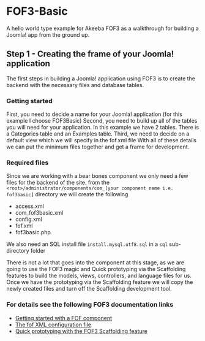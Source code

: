 # FOF3-Basic
A hello world type example for Akeeba FOF3  as a walkthrough for building a Joomla! app from the ground up.
## Step 1 - Creating the frame of your Joomla! application
The first steps in building a Joomla! application using FOF3 is to create the backend with the necessary files and database tables.
### Getting started
First, you need to decide a name for your Joomla! application (for this example I choose FOF3Basic)
Second, you need to build up all of the tables you will need for your application.
	In this example we have 2 tables. There is a Categories table and an Examples table.
Third, we need to decide on a default view which we will specify in the fof.xml file
With all of these details we can put the minimum files together and get a frame for development.
### Required files
Since we are working with a bear bones component we only need a few files for the backend of the site.
from the `<root>/administrator/components/com_[your component name i.e. fof3basic]` directory we will create the following
-  access.xml
-  com_fof3basic.xml
-  config.xml
-  fof.xml
-  fof3basic.php
  
We also need an SQL install file `install.mysql.utf8.sql` in a `sql` sub-directory folder

There is not a lot that goes into the component at this stage, as we are going to use the FOF3 magic and Quick prototyping via the Scaffolding features to build the models, views, controllers, and language files for us. Once we have the prototyping via the Scaffolding feature we will copy the newly created files and turn off the Scaffolding development tool.

### For details see the following FOF3 documentation links
- [Getting started with a FOF component](https://github.com/akeeba/fof/wiki/Getting-started-with-a-FOF-component)
- [The fof XML configuration file](https://github.com/akeeba/fof/wiki/The-XML-configuration-file)
- [Quick prototyping with the FOF3 Scaffolding feature](https://github.com/akeeba/fof/wiki/Scaffolding)
